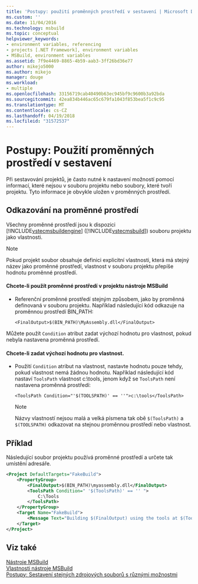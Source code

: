 ```yaml
---
title: 'Postupy: použití proměnných prostředí v sestavení | Microsoft Docs'
ms.custom: ''
ms.date: 11/04/2016
ms.technology: msbuild
ms.topic: conceptual
helpviewer_keywords:
- environment variables, referencing
- projects [.NET Framework], environment variables
- MSBuild, environment variables
ms.assetid: 7f9e4469-8865-4b59-aab3-3ff26bd36e77
author: mikejo5000
ms.author: mikejo
manager: douge
ms.workload:
- multiple
ms.openlocfilehash: 33156719cab40490b63ec945bf9c9600b3a92bda
ms.sourcegitcommit: 42ea834b446ac65c679fa1043f853bea5f1c9c95
ms.translationtype: MT
ms.contentlocale: cs-CZ
ms.lasthandoff: 04/19/2018
ms.locfileid: "31572537"
---
```

# <a name="how-to-use-environment-variables-in-a-build"></a>Postupy: Použití proměnných prostředí v sestavení
Při sestavování projektů, je často nutné k nastavení možností pomocí informací, které nejsou v souboru projektu nebo soubory, které tvoří projektu. Tyto informace je obvykle uložen v proměnných prostředí.  
  
## <a name="referencing-environment-variables"></a>Odkazování na proměnné prostředí  
 Všechny proměnné prostředí jsou k dispozici [!INCLUDE[vstecmsbuildengine](../msbuild/includes/vstecmsbuildengine_md.md)] ([!INCLUDE[vstecmsbuild](../extensibility/internals/includes/vstecmsbuild_md.md)]) souboru projektu jako vlastnosti.  
  
> [!NOTE]
>  Pokud projekt soubor obsahuje definici explicitní vlastnosti, která má stejný název jako proměnné prostředí, vlastnost v souboru projektu přepíše hodnotu proměnné prostředí.  
  
#### <a name="to-use-an-environment-variable-in-an-msbuild-project"></a>Chcete-li použít proměnné prostředí v projektu nástroje MSBuild  
  
-   Referenční proměnné prostředí stejným způsobem, jako by proměnná definovaná v souboru projektu. Například následující kód odkazuje na proměnnou prostředí BIN_PATH:  
  
     `<FinalOutput>$(BIN_PATH)\MyAssembly.dll</FinalOutput>`  
  
 Můžete použít `Condition` atribut zadat výchozí hodnotu pro vlastnost, pokud nebyla nastavena proměnná prostředí.  
  
#### <a name="to-provide-a-default-value-for-a-property"></a>Chcete-li zadat výchozí hodnotu pro vlastnost.  
  
-   Použití `Condition` atribut na vlastnost, nastavte hodnotu pouze tehdy, pokud vlastnost nemá žádnou hodnotu. Například následující kód nastaví `ToolsPath` vlastnost c:\tools, jenom když se `ToolsPath` není nastavena proměnná prostředí:  
  
     `<ToolsPath Condition="'$(TOOLSPATH)' == ''">c:\tools</ToolsPath>`  
  
    > [!NOTE]
    >  Názvy vlastností nejsou malá a velká písmena tak obě `$(ToolsPath)` a `$(TOOLSPATH)` odkazovat na stejnou proměnnou prostředí nebo vlastnost.  
  
## <a name="example"></a>Příklad  
 Následující soubor projektu používá proměnné prostředí a určete tak umístění adresáře.  
  
```xml  
<Project DefaultTargets="FakeBuild">  
    <PropertyGroup>  
        <FinalOutput>$(BIN_PATH)\myassembly.dll</FinalOutput>  
        <ToolsPath Condition=" '$(ToolsPath)' == '' ">  
            C:\Tools  
        </ToolsPath>  
    </PropertyGroup>  
    <Target Name="FakeBuild">  
        <Message Text="Building $(FinalOutput) using the tools at $(ToolsPath)..."/>  
    </Target>  
</Project>  
```  
  
## <a name="see-also"></a>Viz také  
[Nástroje MSBuild ](../msbuild/msbuild.md)  
[Vlastnosti nástroje MSBuild](../msbuild/msbuild-properties.md)  
[Postupy: Sestavení stejných zdrojových souborů s různými možnostmi](../msbuild/how-to-build-the-same-source-files-with-different-options.md)  
